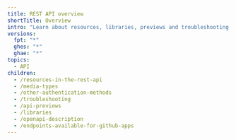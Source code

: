 ```yaml
---
title: REST API overview
shortTitle: Overview
intro: "Learn about resources, libraries, previews and troubleshooting for {% data variables.product.prodname_dotcom %}'s REST API."
versions:
  fpt: "*"
  ghes: "*"
  ghae: "*"
topics:
  - API
children:
  - /resources-in-the-rest-api
  - /media-types
  - /other-authentication-methods
  - /troubleshooting
  - /api-previews
  - /libraries
  - /openapi-description
  - /endpoints-available-for-github-apps
---
```

